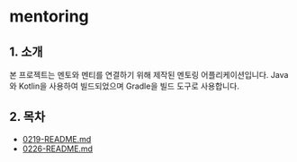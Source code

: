 # mentoring

## 1. 소개
본 프로젝트는 멘토와 멘티를 연결하기 위해 제작된 멘토링 어플리케이션입니다. 
Java와 Kotlin을 사용하여 빌드되었으며 Gradle을 빌드 도구로 사용합니다.

## 2. 목차
- [0219-README.md](docs/0219-README.md)
- [0226-README.md](docs/0226-README.md)

